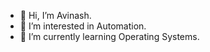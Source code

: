 - 👋 Hi, I’m Avinash.
- 👀 I’m interested in Automation.
- 🌱 I’m currently learning Operating Systems.


<!---
AviD-Github/AviD-Github is a ✨ special ✨ repository because its `README.md` (this file) appears on your GitHub profile.
You can click the Preview link to take a look at your changes.
--->
